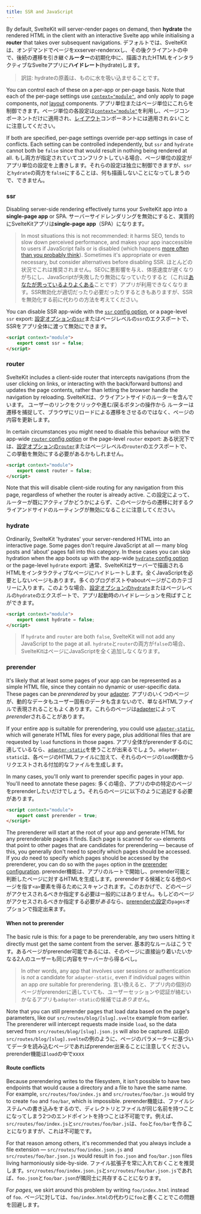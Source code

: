 ```yaml
---
title: SSR and JavaScript
---
```


By default, SvelteKit will server-render pages on demand, then **hydrate** the rendered HTML in the client with an interactive Svelte app while initialising a **router** that takes over subsequent navigations.
デフォルトでは、SvelteKitは、オンデマンドでページをxxserver-renderxxし、その後クライアントの中で、後続の遷移を引き継ぐ**ルーター**の初期化中に、描画されたHTMLをインタラクティブなSvelteアプリに**ハイドレート**(hydrate)します。

> 訳註: hydrateの原義は、ものに水を吸い込ませることです。

You can control each of these on a per-app or per-page basis. Note that each of the per-page settings use [`context="module"`](https://svelte.dev/docs#script_context_module), and only apply to page components, _not_ [layout](#layouts) components.
アプリ単位またはページ単位にこれらを制御できます。ページ単位の各設定は[`context="module"`](https://svelte.dev/docs#script_context_module)を利用し、ページコンポーネントだけに適用され、[レイアウト](#layouts)コンポーネントには適用され*ない*ことに注意してください。

If both are specified, per-page settings override per-app settings in case of conflicts. Each setting can be controlled independently, but `ssr` and `hydrate` cannot both be `false` since that would result in nothing being rendered at all.
もし両方が指定されていてコンフリクトしている場合、ページ単位の設定がアプリ単位の設定を上書きします。それらの設定は独立に制御できますが、`ssr`と`hydrate`の両方を`false`にすることは、何も描画しないことになってしまうので、できません。

### ssr

Disabling server-side rendering effectively turns your SvelteKit app into a **single-page app** or SPA.
サーバーサイドレンダリングを無効にすると、実質的にSvelteKitアプリは**single-page app**（SPA）になります。

> In most situations this is not recommended: it harms SEO, tends to slow down perceived performance, and makes your app inaccessible to users if JavaScript fails or is disabled (which happens [more often than you probably think](https://kryogenix.org/code/browser/everyonehasjs.html)). Sometimes it's appropriate or even necessary, but consider alternatives before disabling SSR.
> ほとんどの状況でこれは推奨されません。SEOに悪影響を与え、体感速度が遅くなりがちにし、JavaScriptが失敗したり無効になっていたりすると（これは[あなたが思っているよりよくある](https://kryogenix.org/code/browser/everyonehasjs.html)ことです）アプリが利用できなくなります。SSR無効化が適切だったり必要だったりするときもありますが、SSRを無効化する前に代わりの方法を考えてください。

You can disable SSR app-wide with the [`ssr` config option](#configuration-ssr), or a page-level `ssr` export:
[設定オプションの`ssr`](#configuration-ssr)またはページレベルの`ssr`のエクスポートで、SSRをアプリ全体に渡って無効にできます。

```html
<script context="module">
	export const ssr = false;
</script>
```

### router

SvelteKit includes a client-side router that intercepts navigations (from the user clicking on links, or interacting with the back/forward buttons) and updates the page contents, rather than letting the browser handle the navigation by reloading.
SvelteKitは、クライアントサイドのルーターを含んでいます。
ユーザーのリンクをクリックや進む/戻るボタンの操作から
ルーターは遷移を捕捉して、ブラウザにリロードによる遷移をさせるのではなく、ページの内容を更新します。

In certain circumstances you might need to disable this behaviour with the app-wide [`router` config option](#configuration-router) or the page-level `router` export:
ある状況下では、[設定オプションの`router`](#configuration-router)またはページレベルの`router`のエクスポートで、この挙動を無効にする必要があるかもしれません。

```html
<script context="module">
	export const router = false;
</script>
```

Note that this will disable client-side routing for any navigation from this page, regardless of whether the router is already active.
この設定によって、ルーターが既にアクティブかどうかによらず、このページからの遷移に対するクライアンドサイドのルーティングが無効になることに注意してください。


### hydrate

Ordinarily, SvelteKit 'hydrates' your server-rendered HTML into an interactive page. Some pages don't require JavaScript at all — many blog posts and 'about' pages fall into this category. In these cases you can skip hydration when the app boots up with the app-wide [`hydrate` config option](#configuration-hydrate) or the page-level `hydrate` export:
通常、SvelteKitはサーバーで描画されるHTMLをインタラクティブなページにハイドレートします。全くJavaScriptを必要としないページもあります。多くのブログポストやaboutページがこのカテゴリーに入ります。このような場合、[設定オプションの`hydrate`](#configuration-hydrate)またはページレベルの`hydrate`のエクスポートで、アプリ起動時のハイドレーションを飛ばすことができます。

```html
<script context="module">
	export const hydrate = false;
</script>
```

> If `hydrate` and `router` are both `false`, SvelteKit will not add any JavaScript to the page at all.
> `hydrate`と`router`の両方が`false`の場合、SvelteKitはページにJavaScriptを全く追加しなくなります。

### prerender

It's likely that at least some pages of your app can be represented as a simple HTML file, since they contain no dynamic or user-specific data. These pages can be _prerendered_ by your [adapter](#adapters).
アプリのいくつのページが、動的なデータもユーザー固有のデータも含まないので、単なるHTMLファイルで表現されることもよくあります。これらのページは[adapter](#adapters)によって*prerender*されることがあります。

If your entire app is suitable for prerendering, you could use [`adapter-static`](https://github.com/sveltejs/kit/tree/master/packages/adapter-static), which will generate HTML files for every page, plus additional files that are requested by `load` functions in those pages.
アプリ全体がprerenderするのに適しているなら、[`adapter-static`](https://github.com/sveltejs/kit/tree/master/packages/adapter-static)を使うことが出来るでしょう。`adapter-static`は、各ページのHTMLファイルに加えて、それらのページの`load`関数からリクエストされる付加的なファイルを生成します。

In many cases, you'll only want to prerender specific pages in your app. You'll need to annotate these pages:
多くの場合、アプリの中の特定のページをprerenderしたいだけでしょう。それらのページに以下のように追記する必要があります。

```html
<script context="module">
	export const prerender = true;
</script>
```

The prerenderer will start at the root of your app and generate HTML for any prerenderable pages it finds. Each page is scanned for `<a>` elements that point to other pages that are candidates for prerendering — because of this, you generally don't need to specify which pages should be accessed. If you _do_ need to specify which pages should be accessed by the prerenderer, you can do so with the `pages` option in the [prerender configuration](#configuration-prerender).
prerender機能は、アプリのルートで開始し、prerender可能と判断したページに対するHTMLを生成します。prerenderする候補となる他のページを指す`<a>`要素を得るためにスキャンされます。このおかげで、どのページがアクセスされるべきか指定する必要は一般的にはありません。もしどのページがアクセスされるべきか指定する必要が*ある*なら、[prerenderの設定](#configuration-prerender)の`pages`オプションで指定出来ます。

#### When not to prerender

The basic rule is this: for a page to be prerenderable, any two users hitting it directly must get the same content from the server.
基本的なルールはこうです。あるページがprerender可能であるには、そのページに直接辿り着いたいかなる2人のユーザーも同じ内容をサーバーから得るべし。

> In other words, any app that involves user sessions or authentication is _not_ a candidate for `adapter-static`, even if individual pages within an app _are_ suitable for prerendering.
> 言い換えると、アプリ内の個別のページがprerenderに適していても、ユーザーセッションや認証が絡むいかなるアプリも`adapter-static`の候補では*ありません*。

Note that you can still prerender pages that load data based on the page's parameters, like our `src/routes/blog/[slug].svelte` example from earlier. The prerenderer will intercept requests made inside `load`, so the data served from `src/routes/blog/[slug].json.js` will also be captured.
以前の`src/routes/blog/[slug].svelte`の例のように、ページのパラメーターに基づいてデータを読み込むページであればprerender出来ることに注意してください。prerender機能は`load`の中でxxxx

#### Route conflicts

Because prerendering writes to the filesystem, it isn't possible to have two endpoints that would cause a directory and a file to have the same name. For example, `src/routes/foo/index.js` and `src/routes/foo/bar.js` would try to create `foo` and `foo/bar`, which is impossible.
prerender機能は、ファイルシステムへの書き込みをするので、ディレクトリとファイルが同じ名前を持つことになってしまう2つのエンドポイントを持つことは不可能です。例えば、`src/routes/foo/index.js`と`src/routes/foo/bar.js`は、`foo`と`foo/bar`を作ることになりますが、これは不可能です。

For that reason among others, it's recommended that you always include a file extension — `src/routes/foo/index.json.js` and `src/routes/foo/bar.json.js` would result in `foo.json` and `foo/bar.json` files living harmoniously side-by-side.
ファイル拡張子を常に入れておくことを推奨します。`src/routes/foo/index.json.js`と`src/routes/foo/bar.json.js`であれば、`foo.json`と`foo/bar.json`が隣同士に共存することになります。

For _pages_, we skirt around this problem by writing `foo/index.html` instead of `foo`.
*ページ*に対しては、`foo/index.html`の代わりに`foo`と書くことでこの問題を回避します。
